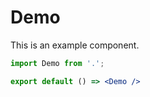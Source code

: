# Demo

This is an example component.

```jsx
import Demo from '.';

export default () => <Demo />
```

